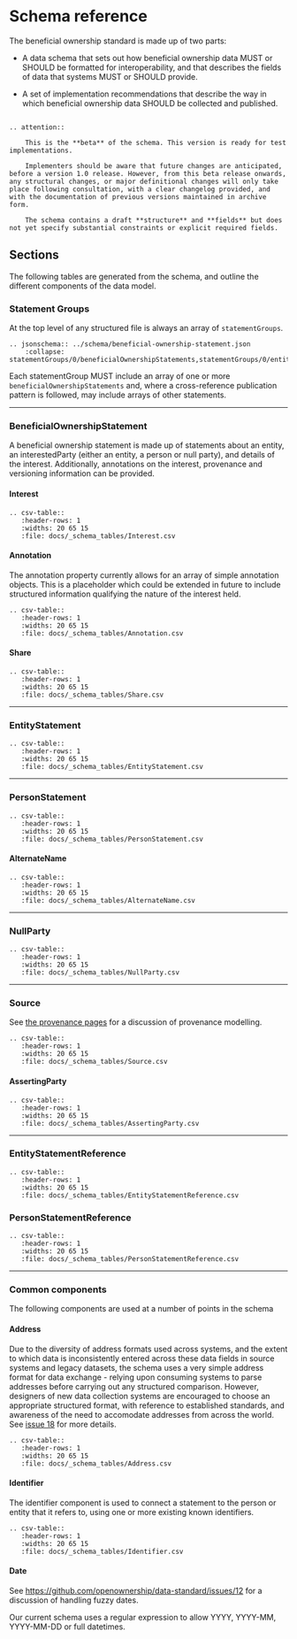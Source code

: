 <style><!--
/* override table width restrictions */
.wy-table-responsive table td, .wy-table-responsive table th {
    white-space: normal !important;
}

.wy-table-responsive {
    margin-bottom: 24px;
    max-width: 100%;
    overflow: visible !important;
}


.wy-table-responsive th:nth-of-type(1) {
    width:10%;
}

.wy-table-responsive th:nth-of-type(2) {
    width:10%;
}

.wy-table-responsive th:nth-of-type(3) {
    width:60%;
}

.wy-table-responsive th:nth-of-type(4) {
    width:10%;
}

.wy-table-responsive th:nth-of-type(5) {
    width:10%;
}--></style>

Schema reference
================

The beneficial ownership standard is made up of two parts:

* A data schema that sets out how beneficial ownership data MUST or SHOULD be formatted for interoperability, and that describes the fields of data that systems MUST or SHOULD provide. 

* A set of implementation recommendations that describe the way in which beneficial ownership data SHOULD be collected and published. 

```eval_rst 

.. attention:: 
    
    This is the **beta** of the schema. This version is ready for test implementations. 

    Implementers should be aware that future changes are anticipated, before a version 1.0 release. However, from this beta release onwards, any structural changes, or major definitional changes will only take place following consultation, with a clear changelog provided, and with the documentation of previous versions maintained in archive form. 

    The schema contains a draft **structure** and **fields** but does not yet specify substantial constraints or explicit required fields. 

```

## Sections

The following tables are generated from the schema, and outline the different components of the data model. 

### Statement Groups

At the top level of any structured file is always an array of ```statementGroups```.

```eval_rst
.. jsonschema:: ../schema/beneficial-ownership-statement.json
    :collapse: statementGroups/0/beneficialOwnershipStatements,statementGroups/0/entityStatements,statementGroups/0/personStatements
```

Each statementGroup MUST include an array of one or more ```beneficialOwnershipStatements``` and, where a cross-reference publication pattern is followed, may include arrays of other statements.

--- 

### BeneficialOwnershipStatement

A beneficial ownership statement is made up of statements about an entity, an interestedParty (either an entity, a person or null party), and details of the interest. Additionally, annotations on the interest, provenance and versioning information can be provided. 


#### Interest

```eval_rst
.. csv-table::
   :header-rows: 1
   :widths: 20 65 15
   :file: docs/_schema_tables/Interest.csv
```

#### Annotation

The annotation property currently allows for an array of simple annotation objects. This is a placeholder which could be extended in future to include structured information qualifying the nature of the interest held.

```eval_rst
.. csv-table::
   :header-rows: 1
   :widths: 20 65 15
   :file: docs/_schema_tables/Annotation.csv
```

#### Share

```eval_rst
.. csv-table::
   :header-rows: 1
   :widths: 20 65 15
   :file: docs/_schema_tables/Share.csv
```


---

### EntityStatement

```eval_rst
.. csv-table::
   :header-rows: 1
   :widths: 20 65 15
   :file: docs/_schema_tables/EntityStatement.csv
```

---

### PersonStatement

```eval_rst
.. csv-table::
   :header-rows: 1
   :widths: 20 65 15
   :file: docs/_schema_tables/PersonStatement.csv
```


#### AlternateName

```eval_rst
.. csv-table::
   :header-rows: 1
   :widths: 20 65 15
   :file: docs/_schema_tables/AlternateName.csv
```


---


### NullParty

```eval_rst
.. csv-table::
   :header-rows: 1
   :widths: 20 65 15
   :file: docs/_schema_tables/NullParty.csv
```



---
### Source

See [the provenance pages](provenance.md) for a discussion of provenance modelling.

```eval_rst
.. csv-table::
   :header-rows: 1
   :widths: 20 65 15
   :file: docs/_schema_tables/Source.csv
```

#### AssertingParty

```eval_rst
.. csv-table::
   :header-rows: 1
   :widths: 20 65 15
   :file: docs/_schema_tables/AssertingParty.csv
```


---

### EntityStatementReference

```eval_rst
.. csv-table::
   :header-rows: 1
   :widths: 20 65 15
   :file: docs/_schema_tables/EntityStatementReference.csv
```

### PersonStatementReference

```eval_rst
.. csv-table::
   :header-rows: 1
   :widths: 20 65 15
   :file: docs/_schema_tables/PersonStatementReference.csv
```


---

### Common components

The following components are used at a number of points in the schema

#### Address

Due to the diversity of address formats used across systems, and the extent to which data is inconsistently entered across these data fields in source systems and legacy datasets, the schema uses a very simple address format for data exchange - relying upon consuming systems to parse addresses before carrying out any structured comparison. However, designers of new data collection systems are encouraged to choose an appropriate structured format, with reference to established standards, and awareness of the need to accomodate addresses from across the world. See [issue 18](https://github.com/openownership/data-standard/issues/18) for more details.

```eval_rst
.. csv-table::
   :header-rows: 1
   :widths: 20 65 15
   :file: docs/_schema_tables/Address.csv
```

#### Identifier

The identifier component is used to connect a statement to the person or entity that it refers to, using one or more existing known identifiers.

```eval_rst
.. csv-table::
   :header-rows: 1
   :widths: 20 65 15
   :file: docs/_schema_tables/Identifier.csv
```


#### Date

See https://github.com/openownership/data-standard/issues/12 for a discussion of handling fuzzy dates.

Our current schema uses a regular expression to allow YYYY, YYYY-MM, YYYY-MM-DD or full datetimes. 




